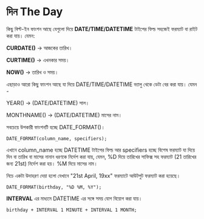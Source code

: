 # দিন The Day

কিছু বিল্ট-ইন ফাংশন আছে যেগুলো দিয়ে **DATE/TIME/DATETIME** টাইপের ফিল্ড সহজেই ফরম্যাট বা রাইট করা যায়। যেমন:

**CURDATE\(\)** -&gt; আজকের তারিখ।

**CURTIME\(\)** -&gt; এখনকার সময়।

**NOW\(\)** -&gt; তারিখ ও সময়।



এছাড়াও আরো কিছু ফাংশন আছে যা দিয়ে DATE/TIME/DATETIME ভ্যালু থেকে ডেটা বের করা যায়। যেমন - 

YEAR\(\) -&gt; \(DATE/DATETIME\) সাল।

MONTHNAME\(\) -&gt; \(DATE/DATETIME\) মাসের নাম।



সবচেয়ে উপকারী ফাংশনটি হচ্ছে DATE\_FORMAT\(\)। 

```text
DATE_FORMAT(column_name, specifiers);
```

এখানে column\_name হচ্ছে DATETIME টাইপের ফিল্ড আর specifiers হচ্ছে বিশেষ ফরম্যাট যা দিয়ে দিন বা তারিখ বা মাসের নানান ধরণকে নির্দেশ করা যায়, যেমন, %D দিয়ে তারিখের সাফিক্স সহ ফরম্যাট \(21 তারিখের জন্য 21st\) নির্দেশ করা হয়। %M দিয়ে মাসের নাম। 

নিচে একটা উদাহরণ দেয়া হলো যেখানে "21st April, 19xx" ফরম্যাটে আউটপুট ফরম্যাট করা হয়েছে।

```text
DATE_FORMAT(birthday, "%D %M, %Y");
```

**INTERVAL** এর মাধ্যমে DATETIME এর সঙ্গে সময় যোগ বিয়োগ করা যায়।

```text
birthday + INTERVAL 1 MINUTE + INTERVAL 1 MONTH;
```



